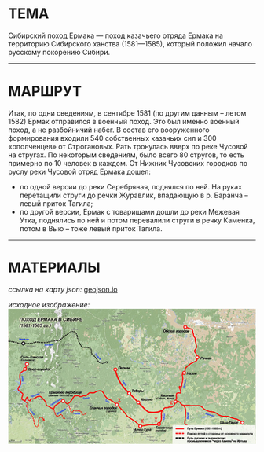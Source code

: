 # ТЕМА
Сибирский поход Ермака — поход казачьего отряда Ермака на территорию Сибирского ханства (1581—1585), который положил начало русскому покорению Сибири.
***
# МАРШРУТ
Итак, по одни сведениям, в сентябре 1581 (по другим данным – летом 1582) Ермак отправился в военный поход. Это был именно военный поход, а не разбойничий набег. В состав его вооруженного формирования входили 540 собственных казачьих сил и 300 «ополченцев» от Строгановых. Рать тронулась  вверх по реке Чусовой на стругах. По некоторым сведениям, было всего 80 стругов, то есть примерно по 10 человек в каждом.
От Нижних Чусовских городков по руслу реки Чусовой отряд Ермака дошел:
- по одной версии до реки Серебряная, поднялся по ней. На руках перетащили струги до речки Журавлик, впадающую в р. Баранча – левый приток Тагила;
- по другой версии, Ермак с товарищами дошли до реки Межевая Утка, поднялись по ней и потом перевалили струги в речку Каменка, потом в Выю – тоже левый приток Тагила.
***
# МАТЕРИАЛЫ
*ссылка на карту json:*
[geojson.io](http://geojson.io/#id=gist:EkShakirova/43a00e2b789ec043aa32a06d2177800a&map=6/58.625/62.754)

*исходное изображение:*
![image](map.jpg)